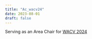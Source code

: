 ```yaml
---
title: "Ac_wacv24"
date: 2023-08-01
draft: false
---
```


Serving as an Area Chair for <a href="https://wacv2024.thecvf.com/">WACV 2024</a>